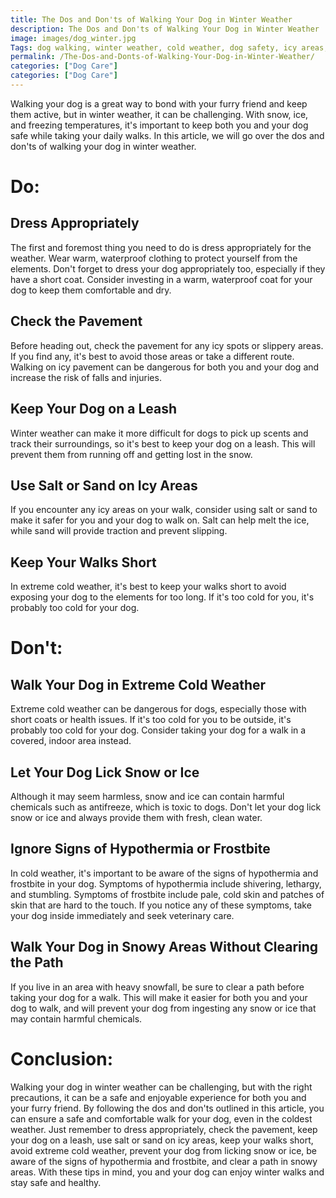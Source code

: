 ```yaml
---
title: The Dos and Don'ts of Walking Your Dog in Winter Weather
description: The Dos and Don'ts of Walking Your Dog in Winter Weather
image: images/dog_winter.jpg
Tags: dog walking, winter weather, cold weather, dog safety, icy areas, hypothermia, frostbite, snow, mental stimulation, dog boots, paw protection, leash walking, winter walks, dog breeds, dog tolerance, winter activities
permalink: /The-Dos-and-Donts-of-Walking-Your-Dog-in-Winter-Weather/
categories: ["Dog Care"]
categories: ["Dog Care"]
---
```


Walking your dog is a great way to bond with your furry friend and keep them active, but in winter weather, it can be challenging. With snow, ice, and freezing temperatures, it's important to keep both you and your dog safe while taking your daily walks. In this article, we will go over the dos and don'ts of walking your dog in winter weather.

# Do:

## Dress Appropriately
The first and foremost thing you need to do is dress appropriately for the weather. Wear warm, waterproof clothing to protect yourself from the elements. Don't forget to dress your dog appropriately too, especially if they have a short coat. Consider investing in a warm, waterproof coat for your dog to keep them comfortable and dry.

## Check the Pavement
Before heading out, check the pavement for any icy spots or slippery areas. If you find any, it's best to avoid those areas or take a different route. Walking on icy pavement can be dangerous for both you and your dog and increase the risk of falls and injuries.

## Keep Your Dog on a Leash
Winter weather can make it more difficult for dogs to pick up scents and track their surroundings, so it's best to keep your dog on a leash. This will prevent them from running off and getting lost in the snow.

## Use Salt or Sand on Icy Areas
If you encounter any icy areas on your walk, consider using salt or sand to make it safer for you and your dog to walk on. Salt can help melt the ice, while sand will provide traction and prevent slipping.

## Keep Your Walks Short
In extreme cold weather, it's best to keep your walks short to avoid exposing your dog to the elements for too long. If it's too cold for you, it's probably too cold for your dog.

# Don't:

## Walk Your Dog in Extreme Cold Weather
Extreme cold weather can be dangerous for dogs, especially those with short coats or health issues. If it's too cold for you to be outside, it's probably too cold for your dog. Consider taking your dog for a walk in a covered, indoor area instead.

## Let Your Dog Lick Snow or Ice
Although it may seem harmless, snow and ice can contain harmful chemicals such as antifreeze, which is toxic to dogs. Don't let your dog lick snow or ice and always provide them with fresh, clean water.

## Ignore Signs of Hypothermia or Frostbite
In cold weather, it's important to be aware of the signs of hypothermia and frostbite in your dog. Symptoms of hypothermia include shivering, lethargy, and stumbling. Symptoms of frostbite include pale, cold skin and patches of skin that are hard to the touch. If you notice any of these symptoms, take your dog inside immediately and seek veterinary care.

## Walk Your Dog in Snowy Areas Without Clearing the Path
If you live in an area with heavy snowfall, be sure to clear a path before taking your dog for a walk. This will make it easier for both you and your dog to walk, and will prevent your dog from ingesting any snow or ice that may contain harmful chemicals.

# Conclusion:

Walking your dog in winter weather can be challenging, but with the right precautions, it can be a safe and enjoyable experience for both you and your furry friend. By following the dos and don'ts outlined in this article, you can ensure a safe and comfortable walk for your dog, even in the coldest weather. Just remember to dress appropriately, check the pavement, keep your dog on a leash, use salt or sand on icy areas, keep your walks short, avoid extreme cold weather, prevent your dog from licking snow or ice, be aware of the signs of hypothermia and frostbite, and clear a path in snowy areas. With these tips in mind, you and your dog can enjoy winter walks and stay safe and healthy.

